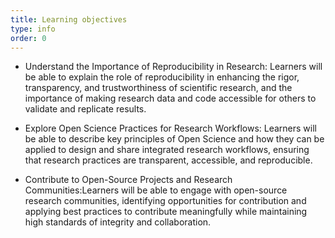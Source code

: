 ```yaml
---
title: Learning objectives
type: info
order: 0
---
```


- Understand the Importance of Reproducibility in Research: Learners will be able to explain the role of reproducibility in enhancing the rigor, transparency, and trustworthiness of scientific research, and the importance of making research data and code accessible for others to validate and replicate results.

- Explore Open Science Practices for Research Workflows: Learners will be able to describe key principles of Open Science and how they can be applied to design and share integrated research workflows, ensuring that research practices are transparent, accessible, and reproducible.

- Contribute to Open-Source Projects and Research Communities:Learners will be able to engage with open-source research communities, identifying opportunities for contribution and applying best practices to contribute meaningfully while maintaining high standards of integrity and collaboration.
